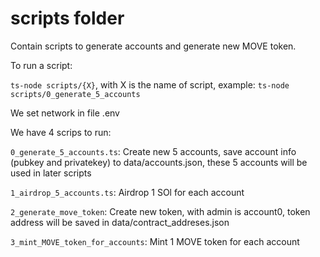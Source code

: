 # scripts folder
Contain scripts to generate accounts and generate new MOVE token.

To run a script:

``ts-node scripts/{X}``, with X is the name of script, example:
``ts-node scripts/0_generate_5_accounts``

We set network in file .env

We have 4 scrips to run:

`0_generate_5_accounts.ts`: Create new 5 accounts, save account info (pubkey and privatekey) to data/accounts.json, these 5 accounts will be used in later scripts

`1_airdrop_5_accounts.ts`: Airdrop 1 SOl for each account

`2_generate_move_token`: Create new token, with admin is account0, token address will be saved in data/contract_addreses.json

`3_mint_MOVE_token_for_accounts`: Mint 1 MOVE token for each account